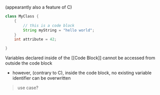 (appearantly also a feature of C)
```java
class MyClass {
	{
		// this is a code block
		String myString = "hello world";
	}
	int attribute = 42;

}
```
Variables declared inside of the [[Code Block]] cannot be accessed from outside the code block

- however, (contrary to C), inside the code block, no existing variable identifier can be overwritten

> use case?